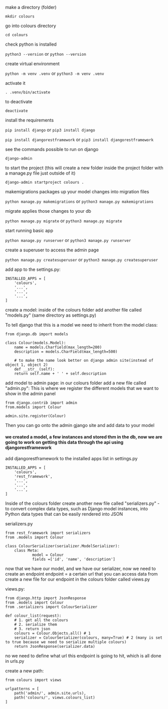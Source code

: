 
make a directory (folder)

`mkdir colours`

go into colours directory

`cd colours`

check python is installed

`python3 --version`
or
`python --version`

create virtual environment

`python -m venv .venv`
or 
`python3 -m venv .venv`

activate it

`. .venv/bin/activate`

to deactivate

`deactivate`

install the requirements

`pip install django`
or 
`pip3 install django`

`pip install djangorestframework`
or 
`pip3 install djangorestframework`

see the commands possible to run on django

`django-admin`

to start the project (this will create a new folder inside the project folder with a manage.py file just outside of it)

`django-admin startproject colours .`

makemigrations packages up your model changes into migration files

`python manage.py makemigrations`
or 
`python3 manage.py makemigrations`

migrate applies those changes to your db

`python manage.py migrate`
or 
`python3 manage.py migrate`

start running basic app

`python manage.py runserver`
or
`python3 manage.py runserver`

create a superuser to access the admin page

`python manage.py createsuperuser`
or
`python3 manage.py createsuperuser`

add app to the settings.py:

```
INSTALLED_APPS = [
    'colours',
    '...',
    '...',
    '...',
]
```

create a model:
inside of the colours folder add another file called "models.py" (same directory as settings.py)

To tell django that this is a model we need to inherit from the model class:

``` 
from django.db import models

class Colour(models.Model):
    name = models.Charfield(max_length=200)
    description = models.CharField(max_length=500)

    # to make the name look better on django admin site(instead of object 1, object 2)
    def __str__(self):
    return self.name + ' ' + self.description
```

add model to admin page:
in our colours folder add a new file called "admin.py":
This is where we register the different models that we want to show in the admin panel

```
from django.contrib import admin
from.models import Colour

admin.site.register(Colour)
```

Then you can go onto the admin gjango site and add data to your model

#### we created a model, a few instances and stored thm in the db, now we are going to work on getting this data through the api using djangorestframework

add djangorestframework to the installed apps list in settings.py

```
INSTALLED_APPS = [
    'colours',
    'rest_framework',
    '...',
    '...',
    '...',
]
```

Inside of the colours folder create another new file called "serializers.py" - to convert complex data types, such as Django model instances, into Python data types that can be easily rendered into JSON

serializers.py

```
from rest_framework import serializers
from .models import Colour

class ColourSerializer(serializer.ModelSerializer):
    class Meta:
            model = Colour
            fields =['id', 'name', 'description']
```

now that we have our model, and we have our serializer, now we need to create an endpoint
endpoint = a certain url that you can access data from
create a new file for our endpoint in the colours folder called views.py

views.py:
```
from django.http import JsonResponse
from .models import Colour
from .serializers import ColourSerializer

def colour_list(request):
    # 1. get all the colours
    # 2. serialize them
    # 3. return json
    colours = Colour.Objects.all() # 1
    serializer = ColourSerializer(colours, many=True) # 2 (many is set to true because we need to serialize multiple colours)
    return JsonResponse(serializer.data)
```

no we need to define what url this endpoint is going to hit, which is all done in urls.py

create a new path:

```
from colours import views

urlpatterns = [
    path('admin/', admin.site.urls),
    path('colours/', views.colours_list)
]









